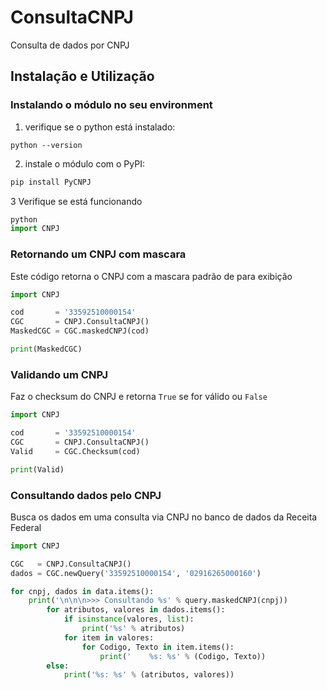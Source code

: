 # ConsultaCNPJ
Consulta de dados por CNPJ

## Instalação e Utilização

### Instalando o módulo no seu environment
1. verifique se o python está instalado: 
```
python --version
```
2. instale o módulo com o PyPI: 
```python
pip install PyCNPJ
```
3 Verifique se está funcionando
```python
python
import CNPJ
```

### Retornando um CNPJ com mascara
Este código retorna o CNPJ com a mascara padrão de para exibição
```python
import CNPJ

cod       = '33592510000154'
CGC       = CNPJ.ConsultaCNPJ()
MaskedCGC = CGC.maskedCNPJ(cod)

print(MaskedCGC)
```

### Validando um CNPJ
Faz o checksum do CNPJ e retorna ```True``` se for válido ou ```False```
```python
import CNPJ

cod       = '33592510000154'
CGC       = CNPJ.ConsultaCNPJ()
Valid     = CGC.Checksum(cod)

print(Valid)
```

### Consultando dados pelo CNPJ
Busca os dados em uma consulta via CNPJ no banco de dados da Receita Federal
```python
import CNPJ

CGC   = CNPJ.ConsultaCNPJ()
dados = CGC.newQuery('33592510000154', '02916265000160')

for cnpj, dados in data.items():
    print('\n\n\n>>> Consultando %s' % query.maskedCNPJ(cnpj))
        for atributos, valores in dados.items():
            if isinstance(valores, list):    
                print('%s' % atributos)
            for item in valores:
                for Codigo, Texto in item.items():
                    print('    %s: %s' % (Codigo, Texto))
        else:
            print('%s: %s' % (atributos, valores))
```
